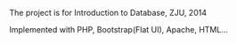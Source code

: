 The project is for Introduction to Database, ZJU, 2014

Implemented with PHP, Bootstrap(Flat UI), Apache, HTML...
